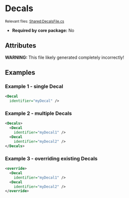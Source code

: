 # Decals

<sup>Relevant files: [Shared:DecalsFile.cs](https://github.com/Regalis11/Barotrauma/blob/master/Barotrauma/BarotraumaShared/SharedSource/ContentManagement/ContentFile/DecalsFile.cs)</sup>
- **Required by core package:** No

## Attributes


**WARNING:** This file likely generated completely incorrectly!

## Examples

### Example 1 - single Decal

```xml
<Decal
  identifier="myDecal" />
```

### Example 2 - multiple Decals

```xml
<Decals>
  <Decal
    identifier="myDecal1" />
  <Decal
    identifier="myDecal2" />
</Decals>
```

### Example 3 - overriding existing Decals

```xml
<override>
  <Decal
    identifier="myDecal1" />
  <Decal
    identifier="myDecal2" />
</override>
```

